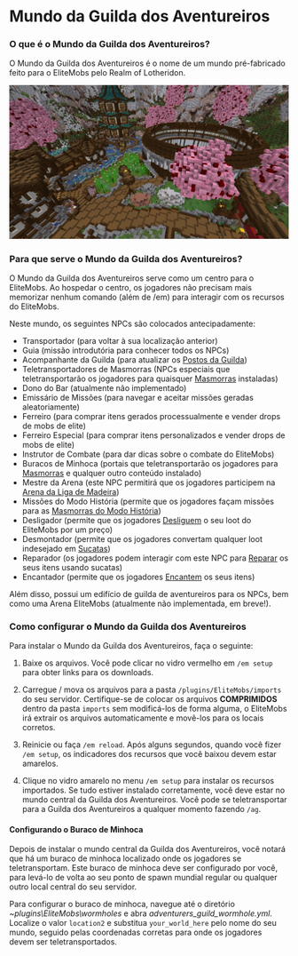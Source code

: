 # Mundo da Guilda dos Aventureiros

### O que é o Mundo da Guilda dos Aventureiros?

O Mundo da Guilda dos Aventureiros é o nome de um mundo pré-fabricado feito para o EliteMobs pelo Realm of Lotheridon.

![ag_pic_1.jpg](../../../img/wiki/ag_pic_1.jpg)

### Para que serve o Mundo da Guilda dos Aventureiros?

O Mundo da Guilda dos Aventureiros serve como um centro para o EliteMobs. Ao hospedar o centro, os jogadores não precisam mais memorizar nenhum comando (além de /em) para interagir com os recursos do EliteMobs.

Neste mundo, os seguintes NPCs são colocados antecipadamente:

- Transportador (para voltar à sua localização anterior)
- Guia (missão introdutória para conhecer todos os NPCs)
- Acompanhante da Guilda (para atualizar os [Postos da Guilda]($language$/elitemobs/understanding_the_basics_of_elitemobs.md&section=step-2:-discovering-the-economy))
- Teletransportadores de Masmorras (NPCs especiais que teletransportarão os jogadores para quaisquer [Masmorras]($language$/elitemobs/dungeons.md) instaladas)
- Dono do Bar (atualmente não implementado)
- Emissário de Missões (para navegar e aceitar missões geradas aleatoriamente)
- Ferreiro (para comprar itens gerados processualmente e vender drops de mobs de elite)
- Ferreiro Especial (para comprar itens personalizados e vender drops de mobs de elite)
- Instrutor de Combate (para dar dicas sobre o combate do EliteMobs)
- Buracos de Minhoca (portais que teletransportarão os jogadores para [Masmorras]($language$elitemobs/dungeons.md) e qualquer outro conteúdo instalado)
- Mestre da Arena (este NPC permitirá que os jogadores participem na [Arena da Liga de Madeira]($language$elitemobs/understanding_the_basics_of_elitemobs.md&section=arenas))
- Missões do Modo História (permite que os jogadores façam missões para as [Masmorras do Modo História](www.magmaguy.com))
- Desligador (permite que os jogadores [Desliguem]($language$/elitemobs/item_upgrade_system.md&section=unbinding-items) o seu loot do EliteMobs por um preço)
- Desmontador (permite que os jogadores convertam qualquer loot indesejado em [Sucatas]($language$/elitemobs/item_upgrade_system.md&section=scrapping-items))
- Reparador (os jogadores podem interagir com este NPC para [Reparar]($language$/elitemobs/item_upgrade_system.md&section=repairing-elite-items) os seus itens usando sucatas)
- Encantador (permite que os jogadores [Encantem]($language$/elitemobs/item_upgrade_system.md&section=enchanting-elite-items) os seus itens)

Além disso, possui um edifício de guilda de aventureiros para os NPCs, bem como uma Arena EliteMobs (atualmente não implementada, em breve!).

### Como configurar o Mundo da Guilda dos Aventureiros

Para instalar o Mundo da Guilda dos Aventureiros, faça o seguinte:

1. Baixe os arquivos. Você pode clicar no vidro vermelho em `/em setup` para obter links para os downloads.

2. Carregue / mova os arquivos para a pasta `/plugins/EliteMobs/imports` do seu servidor. Certifique-se de colocar os arquivos **COMPRIMIDOS** dentro da pasta `imports` sem modificá-los de forma alguma, o EliteMobs irá extrair os arquivos automaticamente e movê-los para os locais corretos.

3. Reinicie ou faça `/em reload`. Após alguns segundos, quando você fizer `/em setup`, os indicadores dos recursos que você baixou devem estar amarelos.

4. Clique no vidro amarelo no menu `/em setup` para instalar os recursos importados. Se tudo estiver instalado corretamente, você deve estar no mundo central da Guilda dos Aventureiros. Você pode se teletransportar para a Guilda dos Aventureiros a qualquer momento fazendo `/ag`.

#### Configurando o Buraco de Minhoca

Depois de instalar o mundo central da Guilda dos Aventureiros, você notará que há um buraco de minhoca localizado onde os jogadores se teletransportam. Este buraco de minhoca deve ser configurado por você, para levá-lo de volta ao seu ponto de spawn mundial regular ou qualquer outro local central do seu servidor.

Para configurar o buraco de minhoca, navegue até o diretório *~plugins\EliteMobs\wormholes* e abra *adventurers_guild_wormhole.yml*. Localize o valor `location2` e substitua `your_world_here` pelo nome do seu mundo, seguido pelas coordenadas corretas para onde os jogadores devem ser teletransportados. 
